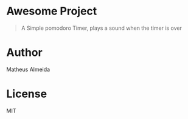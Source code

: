 # Awesome Project

> A Simple pomodoro Timer, plays a sound when the timer is over

# Author

Matheus Almeida

# License

MIT
